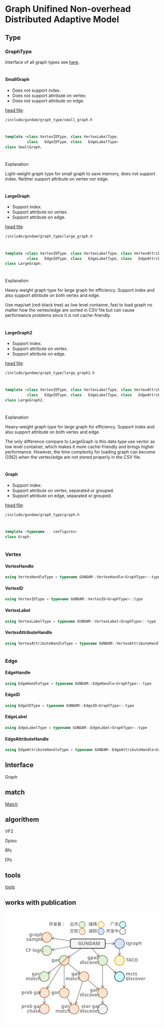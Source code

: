 # **G**raph **U**nifined **N**on-overhead **D**istributed **A**daptive **M**odel


## Type

### GraphType

Interface of all graph types see [here](/doc/接口统计_分类.pdf).

#

#### SmallGraph

* Does not support index.
* Does not support attribute on vertex.
* Does not support attribute on edge.

[head file](/include/gundam/graph_type/small_graph.h): 
```
/include/gundam/graph_type/small_graph.h
```
#
```c++
template <class VertexIDType, class VertexLabelType, 
          class   EdgeIDType, class   EdgeLabelType>
class SmallGraph;
```
#
Explanation

Light-weight graph type for small graph to save memory, does not support index. Neither support attribute on vertex nor edge.

#

#### LargeGraph

* Support index.
* Support attribute on vertex.
* Support attribute on edge.

[head file](/include/gundam/graph_type/large_graph.h): 
```
/include/gundam/graph_type/large_graph.h
```
#
```c++
template <class VertexIDType, class VertexLabelType, class VertexAttributeKeyType, 
          class   EdgeIDType, class   EdgeLabelType, class   EdgeAttributeKeyType>
class LargeGraph;
```

#
Explanation

Heavy-weight graph type for large graph for efficiency. Support index and also support attribute on both vertex and edge.

Use map/set (red-black tree) as low level container, fast to load graph no matter how the vertex/edge are sorted in CSV file but can cause performance problems since it is not cache-friendly.

#

#### LargeGraph2

* Support index.
* Support attribute on vertex.
* Support attribute on edge.

[head file](/include/gundam/graph_type/large_graph2.h): 
```
/include/gundam/graph_type/large_graph2.h
```
#
```c++
template <class VertexIDType, class VertexLabelType, class VertexAttributeKeyType, 
          class   EdgeIDType, class   EdgeLabelType, class   EdgeAttributeKeyType>
class LargeGraph2;
```

#
Explanation

Heavy-weight graph type for large graph for efficiency. Support index and also support attribute on both vertex and edge.

The only difference compare to LargeGraph is this data type use vector as low level container, which makes it more cache-friendly and brings higher performance. However, the time complexity for loading graph can become O(N2) when the vertex/edge are not stored properly in the CSV file.

#

#### Graph

* Support index.
* Support attribute on vertex, separated or grouped.
* Support attribute on edge, separated or grouped.

[head file](/include/gundam/graph_type/graph.h): 
```
/include/gundam/graph_type/graph.h
```
#
```c++
template <typename... configures>
class Graph;
```

#

### Vertex
#### VertexHandle
```c++
using VertexHandleType = typename GUNDAM::VertexHandle<GraphType>::type
```
#### VertexID
```c++
using VertexIDType = typename GUNDAM::VertexID<GraphType>::type
```
#### VertexLabel
```c++
using VertexLabelType = typename GUNDAM::VertexLabel<GraphType>::type
```
#### VertexAttributeHandle
```c++
using VertexAttributeHandleType = typename GUNDAM::VertexAttributeHandle<GraphType>::type
```

#

### Edge
#### EdgeHandle 
```c++
using EdgeHandleType = typename GUNDAM::EdgeHandle<GraphType>::type
```
#### EdgeID
```c++
using EdgeIDType = typename GUNDAM::EdgeID<GraphType>::type
```
#### EdgeLabel
```c++
using EdgeLabelType = typename GUNDAM::EdgeLabel<GraphType>::type
```
#### EdgeAttributeHandle
```c++
using EdgeAttributeHandleType = typename GUNDAM::EdgeAttributeHandle<GraphType>::type
```

## Interface
Graph

## match

[Match](/doc/prog_doc/match.md)

## algorithem

VF2

Dpiso

Bfs

Dfs

## tools

[tools](/doc/prog_doc/tools.md)

## works with publication
![](doc/images/all_works.svg)